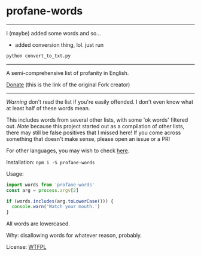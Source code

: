 # profane-words

---

I (maybe) added some words and so...

- added conversion thing, lol. just run 
```bash
python convert_to_txt.py
```

---

A semi-comprehensive list of profanity in English.

[Donate](https://ko-fi.com/zacanger) (this is the link of the original Fork creator)

----

*Warning* don't read the list if you're easily offended. I don't even know
what at least half of these words mean.

This includes words from several other lists, with some 'ok words' filtered out.
*Note* because this project started out as a compilation of other lists, there
may still be false positives that I missed here! If you come across something
that doesn't make sense, please open an issue or a PR!

For other languages, you may wish to check
[here](https://github.com/LDNOOBW/List-of-Dirty-Naughty-Obscene-and-Otherwise-Bad-Words).

Installation: `npm i -S profane-words`

Usage:

```javascript
import words from 'profane-words'
const arg = process.argv[2]

if (words.includes(arg.toLowerCase())) {
  console.warn('Watch your mouth.')
}
```

All words are lowercased.

Why: disallowing words for whatever reason, probably.

License: [WTFPL](./LICENSE.md)
